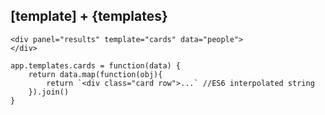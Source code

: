 ## [template] + {templates}

```
<div panel="results" template="cards" data="people">
</div>
```

```
app.templates.cards = function(data) {
    return data.map(function(obj){
        return `<div class="card row">...` //ES6 interpolated string
    }).join()
}
```
